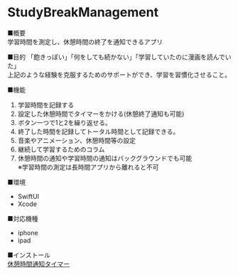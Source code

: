 # StudyBreakManagement  
■概要  
学習時間を測定し、休憩時間の終了を通知できるアプリ  

■目的
「飽きっぽい」「何をしても続かない」「学習していたのに漫画を読んでいた」  
上記のような経験を克服するためのサポートができ、学習を習慣化させること。  

■機能
1. 学習時間を記録する
2. 設定した休憩時間でタイマーをかける(休憩終了通知も可能)
3. ボタン一つで1と2を繰り返せる。
4. 終了した時間を記録してトータル時間として記録できる。
5. 音楽やアニメーション、休憩時間等の設定
6. 継続して学習するためのコラム  
7. 休憩時間の通知や学習時間の通知はバックグラウンドでも可能  
※学習時間の測定は長時間アプリから離れると不可

■環境
- SwiftUI
- Xcode

■対応機種  
- iphone
- ipad

■インストール  
[休憩時間通知タイマー](https://apps.apple.com/jp/app/%E4%BC%91%E6%86%A9%E6%99%82%E9%96%93%E9%80%9A%E7%9F%A5%E3%82%BF%E3%82%A4%E3%83%9E%E3%83%BC/id1549875841)
